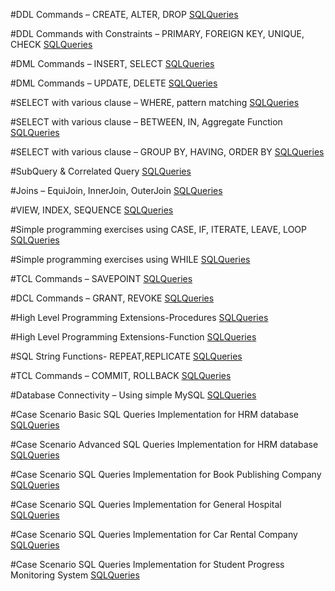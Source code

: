 #DDL Commands – CREATE, ALTER, DROP
[SQLQueries](https://github.com/Deepak2042/dbms_26/commit/77b403bdf315468dd80602c7cd8c7182ab696292)

#DDL Commands with Constraints – PRIMARY, FOREIGN KEY, UNIQUE, CHECK
[SQLQueries](https://github.com/Deepak2042/dbms_26/blob/main/db_exp_2.txt)

#DML Commands – INSERT, SELECT
[SQLQueries](https://github.com/Deepak2042/dbms_26/blob/main/db_exp_3.txt)

#DML Commands – UPDATE, DELETE
[SQLQueries](https://github.com/Deepak2042/dbms_26/blob/main/db_exp_4.txt)

#SELECT with various clause – WHERE, pattern matching
[SQLQueries](https://github.com/Deepak2042/dbms_26/blob/main/db_exp_5.txt)

#SELECT with various clause – BETWEEN, IN, Aggregate Function
[SQLQueries](https://github.com/Deepak2042/dbms_26/blob/main/db_exp_6.txt)

#SELECT with various clause – GROUP BY, HAVING, ORDER BY
[SQLQueries](https://github.com/Deepak2042/dbms_26/blob/main/db_exp_7.txt)

#SubQuery & Correlated Query
[SQLQueries](https://github.com/Deepak2042/dbms_26/blob/main/db_exp_8.txt)

#Joins – EquiJoin, InnerJoin, OuterJoin
[SQLQueries](https://github.com/Deepak2042/dbms_26/blob/main/db_exp_9.txt)

#VIEW, INDEX, SEQUENCE
[SQLQueries](https://github.com/Deepak2042/dbms_26/blob/main/db_exp_10.txt)

#Simple programming exercises using CASE, IF, ITERATE, LEAVE, LOOP
[SQLQueries](https://github.com/Deepak2042/dbms_26/blob/main/db_exp_11.txt)

#Simple programming exercises using WHILE
[SQLQueries](https://github.com/Deepak2042/dbms_26/blob/main/db_exp_12.txt)

#TCL Commands – SAVEPOINT
[SQLQueries](https://github.com/Deepak2042/dbms_26/blob/main/db_exp_13.txt)

#DCL Commands – GRANT, REVOKE
[SQLQueries](https://github.com/Deepak2042/dbms_26/blob/main/db_exp_14.txt)

#High Level Programming Extensions-Procedures
[SQLQueries](https://github.com/Deepak2042/dbms_26/blob/main/db_exp_15.txt)

#High Level Programming Extensions-Function
[SQLQueries](https://github.com/Deepak2042/dbms_26/blob/main/db_exp_16.txt)

#SQL String Functions- REPEAT,REPLICATE
[SQLQueries](https://github.com/Deepak2042/dbms_26/blob/main/db_exp_17.txt)

#TCL Commands – COMMIT, ROLLBACK
[SQLQueries](https://github.com/Deepak2042/dbms_26/blob/main/db_exp_18.txt)

#Database Connectivity – Using simple MySQL
[SQLQueries](https://github.com/Deepak2042/dbms_26/blob/main/db_exp_19.txt)

#Case Scenario Basic SQL Queries Implementation for HRM database
[SQLQueries](https://github.com/Deepak2042/dbms_26/blob/main/db_exp_20.txt)

#Case Scenario Advanced SQL Queries Implementation for HRM database
[SQLQueries](https://github.com/Deepak2042/dbms_26/blob/main/db_exp_21.txt)

#Case Scenario SQL Queries Implementation for Book Publishing Company
[SQLQueries](https://github.com/Deepak2042/dbms_26/blob/main/db_exp_22.txt)

#Case Scenario SQL Queries Implementation for General Hospital
[SQLQueries](https://github.com/Deepak2042/dbms_26/blob/main/db_exp_23.txt)

#Case Scenario SQL Queries Implementation for Car Rental Company
[SQLQueries](https://github.com/Deepak2042/dbms_26/blob/main/db_exp_24.txt)

#Case Scenario SQL Queries Implementation for Student Progress Monitoring System
[SQLQueries](https://github.com/Deepak2042/dbms_26/blob/main/db_exp_25.txt)
